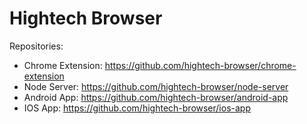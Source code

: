 # Hightech Browser

Repositories:

* Chrome Extension: https://github.com/hightech-browser/chrome-extension
* Node Server: https://github.com/hightech-browser/node-server
* Android App: https://github.com/hightech-browser/android-app
* IOS App: https://github.com/hightech-browser/ios-app
